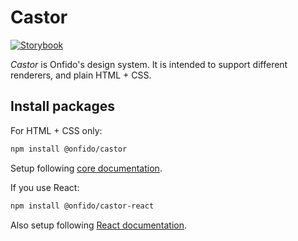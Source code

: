 # Castor

[![Storybook](https://raw.githubusercontent.com/storybooks/brand/master/badge/badge-storybook.svg)](https://onfido.github.io/castor/)

_Castor_ is Onfido's design system. It is intended to support different renderers, and plain HTML + CSS.

## Install packages

For HTML + CSS only:

```sh
npm install @onfido/castor
```

Setup following [core documentation](./packages/core).

If you use React:

```sh
npm install @onfido/castor-react
```

Also setup following [React documentation](./packages/react).
